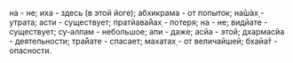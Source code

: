 на - не; иха - здесь (в этой йоге); абхикрама - от попыток; на̄ш́ах̣ - утрата; асти - существует; пратйава̄йах̣ - потеря; на - не; видйате - существует; су-алпам - небольшое; апи - даже; асйа - этой; дхармасйа - деятельности; тра̄йате - спасает; махатах̣ - от величайшей; бхайа̄т - опасности.